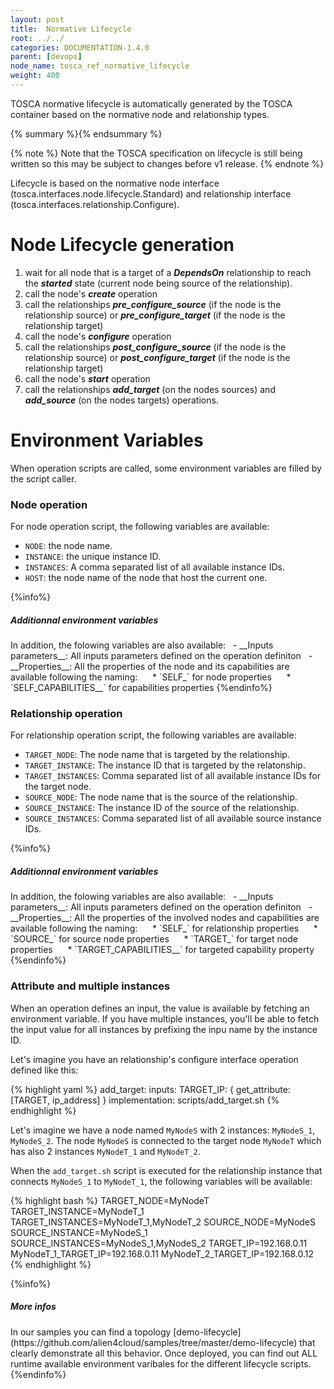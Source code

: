 ```yaml
---
layout: post
title:  Normative Lifecycle
root: ../../
categories: DOCUMENTATION-1.4.0
parent: [devops]
node_name: tosca_ref_normative_lifecycle
weight: 400
---
```


TOSCA normative lifecycle is automatically generated by the TOSCA container based on the normative node and relationship types.

{% summary %}{% endsummary %}

{% note %}
Note that the TOSCA specification on lifecycle is still being written so this may be subject to changes before v1 release.
{% endnote %}

Lifecycle is based on the normative node interface (tosca.interfaces.node.lifecycle.Standard) and relationship interface (tosca.interfaces.relationship.Configure).

# Node Lifecycle generation

1. wait for all node that is a target of a ___DependsOn___ relationship to reach the ___started___ state (current node being source of the relationship).
2. call the node's ___create___ operation
4. call the relationships ___pre_configure_source___ (if the node is the relationship source) or ___pre_configure_target___ (if the node is the relationship target)
5. call the node's ___configure___ operation
6. call the relationships ___post_configure_source___ (if the node is the relationship source) or ___post_configure_target___ (if the node is the relationship target)
7. call the node's ___start___ operation
8. call the relationships ___add_target___ (on the nodes sources) and ___add_source___ (on the nodes targets) operations.

# Environment Variables

When operation scripts are called, some environment variables are filled by the script caller.

### Node operation

For node operation script, the following variables are available:

- `NODE`: the node name.
- `INSTANCE`: the unique instance ID.
- `INSTANCES`: A comma separated list of all available instance IDs.
- `HOST`: the node name of the node that host the current one.

{%info%}
<h5> Additionnal environment variables </h5>
In addition, the folowing variables are also available:  
&nbsp;&nbsp;- __Inputs parameters__: All inputs parameters defined on the operation definiton  
&nbsp;&nbsp;- __Properties__: All the properties of the node and its capabilities are available following the naming:  
&nbsp;&nbsp;&nbsp;&nbsp;&nbsp;* `SELF_<PROPERTY_NAME>` for node properties  
&nbsp;&nbsp;&nbsp;&nbsp;&nbsp;* `SELF_CAPABILITIES_<CAPABILITY_NAME>_<PROPERTY_NAME>` for capabilities properties  
{%endinfo%}

### Relationship operation

For relationship operation script, the following variables are available:

- `TARGET_NODE`: The node name that is targeted by the relationship.
- `TARGET_INSTANCE`: The instance ID that is targeted by the relatonship.
- `TARGET_INSTANCES`: Comma separated list of all available instance IDs for the target node.
- `SOURCE_NODE`: The node name that is the source of the relationship.
- `SOURCE_INSTANCE`: The instance ID of the source of the relationship.
- `SOURCE_INSTANCES`: Comma separated list of all available source instance IDs.

{%info%}
<h5> Additionnal environment variables </h5>
In addition, the folowing variables are also available:  
&nbsp;&nbsp;- __Inputs parameters__: All inputs parameters defined on the operation definiton  
&nbsp;&nbsp;- __Properties__: All the properties of the involved nodes and capabilities are available following the naming:  
&nbsp;&nbsp;&nbsp;&nbsp;&nbsp;* `SELF_<PROPERTY_NAME>` for relationship properties  
&nbsp;&nbsp;&nbsp;&nbsp;&nbsp;* `SOURCE_<PROPERTY_NAME>` for source node properties  
&nbsp;&nbsp;&nbsp;&nbsp;&nbsp;* `TARGET_<PROPERTY_NAME>` for target node properties  
&nbsp;&nbsp;&nbsp;&nbsp;&nbsp;* `TARGET_CAPABILITIES_<CAPABILITY_NAME>_<PROPERTY_NAME>` for targeted capability property  
{%endinfo%}

### Attribute and multiple instances

When an operation defines an input, the value is available by fetching an environment variable.
If you have multiple instances, you'll be able to fetch the input value for all instances by prefixing the inpu name by the instance ID.

Let's imagine you have an relationship's configure interface operation defined like this:

{% highlight yaml %}
add_target:
  inputs:
    TARGET_IP: { get_attribute: [TARGET, ip_address] }
  implementation: scripts/add_target.sh
{% endhighlight %}

Let's imagine we have a node named `MyNodeS` with 2 instances: `MyNodeS_1`, `MyNodeS_2`.
The node `MyNodeS` is connected to the target node `MyNodeT` which has also 2 instances `MyNodeT_1` and `MyNodeT_2`.

When the `add_target.sh` script is executed for the relationship instance that connects `MyNodeS_1` to `MyNodeT_1`, the following variables will be available:

{% highlight bash %}
TARGET_NODE=MyNodeT
TARGET_INSTANCE=MyNodeT_1
TARGET_INSTANCES=MyNodeT_1,MyNodeT_2
SOURCE_NODE=MyNodeS
SOURCE_INSTANCE=MyNodeS_1
SOURCE_INSTANCES=MyNodeS_1,MyNodeS_2
TARGET_IP=192.168.0.11
MyNodeT_1_TARGET_IP=192.168.0.11
MyNodeT_2_TARGET_IP=192.168.0.12
{% endhighlight %}

{%info%}
<h5>More infos</h5>
In our samples you can find a topology [demo-lifecycle](https://github.com/alien4cloud/samples/tree/master/demo-lifecycle) that clearly demonstrate all this behavior.  
Once deployed, you can find out ALL runtime available environment varibales for the different lifecycle scripts.
{%endinfo%}
